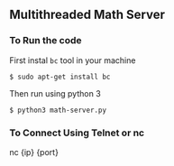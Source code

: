 ## Multithreaded Math Server

### To Run the code

First instal `bc` tool in your machine

```
$ sudo apt-get install bc
```

Then run using python 3

```
$ python3 math-server.py
```

### To Connect Using Telnet or nc

nc {ip} {port}
